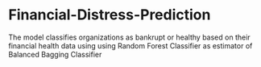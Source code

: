 # Financial-Distress-Prediction
The model classifies organizations as bankrupt or healthy based on their financial health data using using Random Forest Classifier as estimator of Balanced Bagging Classifier 
